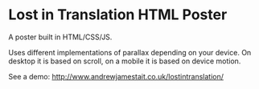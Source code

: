 # Lost in Translation HTML Poster

A poster built in HTML/CSS/JS.

Uses different implementations of parallax depending on your device. On desktop it is based on scroll, on a mobile it is based on device motion.

See a demo: http://www.andrewjamestait.co.uk/lostintranslation/
